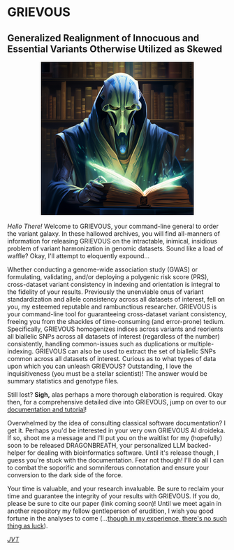 # GRIEVOUS

## Generalized Realignment of Innocuous and Essential Variants Otherwise Utilized as Skewed

<p align="center"><img src="imgs/GRIEVOUS.png" width = 350></p>

*Hello There!* Welcome to GRIEVOUS, your command-line general to order the variant galaxy. In these hallowed archives, you will find all-manners of information for releasing GRIEVOUS on the intractable, inimical, insidious problem of variant harmonization in genomic datasets. Sound like a load of waffle? Okay, I'll attempt to eloquently expound...

Whether conducting a genome-wide association study (GWAS) or formulating, validating, and/or deploying a polygenic risk score (PRS), cross-dataset variant consistency in indexing and orientation is integral to the fidelity of your results. Previously the unenviable onus of variant standardization and allele consistency across all datasets of interest, fell on you, my esteemed reputable and rambunctious researcher. GRIEVOUS is your command-line tool for guaranteeing cross-dataset variant consistency, freeing you from the shackles of time-consuming (and error-prone) tedium. Specifically, GRIEVOUS homogenizes indices across variants and reorients all biallelic SNPs across all datasets of interest (regardless of the number) consistently, handling common-issues such as duplications or multiple-indexing. GRIEVOUS can also be used to extract the set of biallelic SNPs common across all datasets of interest. Curious as to what types of data upon which you can unleash GRIEVOUS? Outstanding, I love the inquisitiveness (you must be a stellar scientist)! The answer would be summary statistics and genotype files.

Still lost? **Sigh,** alas perhaps a more thorough elaboration is required. Okay then, for a comprehensive detailed dive into GRIEVOUS, jump on over to our [documentation and tutorial](https://github.com/jvtalwar/GRIEVOUS/wiki)! 

Overwhelmed by the idea of consulting classical software documentation? I get it. Perhaps you'd be interested in your very own GRIEVOUS AI droideka. If so, shoot me a message and I'll put you on the waitlist for my (hopefully) soon to be released DRAGONBREATH, your personalized LLM backed-helper for dealing with bioinformatics software. Until it's release though, I guess you're stuck with the documentation. Fear not though! I'll do all I can to combat the soporific and somniferous connotation and ensure your conversion to the dark side of the force.   

Your time is valuable, and your research invaluable. Be sure to reclaim your time and guarantee the integrity of your results with GRIEVOUS. If you do, please be sure to cite our paper (link coming soon)! Until we meet again in another repository my fellow gentleperson of erudition, I wish you good fortune in the analyses to come (...[though in my experience, there's no such thing as luck](https://www.youtube.com/watch?v=oSNNav2eYwk)).

*[JVT](https://jvtalwar.github.io/dk-isle/)*  
